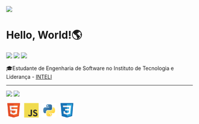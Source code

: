 
<img src = "giphy.gif" width = "325px">

# Hello, World!🌎

<div> 
  <a href = "mailto:davi.versan@sou.inteli.edu.br"><img src="https://img.shields.io/badge/-Gmail-%23333?style=for-the-badge&logo=gmail&logoColor=white" target="_blank"></a>
  <a href="https://www.linkedin.com/in/daviversan" target="_blank"><img src="https://img.shields.io/badge/-LinkedIn-%230077B5?style=for-the-badge&logo=linkedin&logoColor=white" target="_blank"></a> 
  <a href="https://inteli-college.slack.com/team/U06GX2QPJUC" target="_blank"><img src="https://img.shields.io/badge/Slack-4A154B?style=for-the-badge&logo=slack&logoColor=white" target="_blank"></a>   
</div>

🎓Estudante de Engenharia de Software no Instituto de Tecnologia e Liderança - [INTELI](https://www.inteli.edu.br/) 



---

<div align = "left">
<img height = "200em" src="https://github-readme-stats.vercel.app/api/top-langs/?username=theVersan&show_icons=true&theme=radical&count_private=true"/>
<img height = "200em" src="https://github-readme-stats.vercel.app/api?username=theVersan&show_icons=true&show_icons=true&theme=radical&count_private=true" />
</div>

<div>
  
  <img src="https://github.com/devicons/devicon/blob/master/icons/html5/html5-original.svg" title="HTML5" alt="HTML" width="40" height="40"/>&nbsp;
  <img src="https://github.com/devicons/devicon/blob/master/icons/javascript/javascript-original.svg" title="JavaScript" alt="JavaScript" width="40" height="40"/>&nbsp;
  <img src="https://github.com/devicons/devicon/blob/master/icons/python/python-original.svg" title="Python" alt="Python" width="40" height="40"/>&nbsp;
  <img src="https://github.com/devicons/devicon/blob/master/icons/css3/css3-original.svg" title="Css" alt="Css" width="40" height="40"/>&nbsp;
  
</div>
